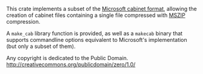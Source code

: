 This crate implements a subset of the [Microsoft cabinet format](https://msdn.microsoft.com/en-us/library/bb417343.aspx#cabinet_format), allowing the creation of cabinet files containing a single file compressed with [MSZIP](https://msdn.microsoft.com/en-us/library/bb417343.aspx#microsoftmszipdatacompressionformat) compression.

A `make_cab` library function is provided, as well as a `makecab` binary that supports commandline options equivalent to Microsoft's implementation (but only a subset of them).

Any copyright is dedicated to the Public Domain.
http://creativecommons.org/publicdomain/zero/1.0/
